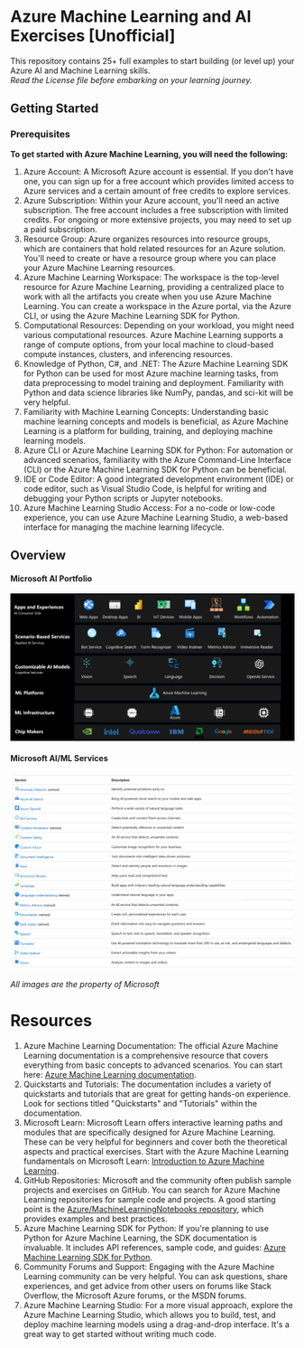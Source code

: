 # Azure Machine Learning and AI Exercises [Unofficial]
This repository contains 25+ full examples to start building (or level up) your Azure AI and Machine Learning skills. <br>
*Read the License file before embarking on your learning journey.*
## Getting Started
### Prerequisites
**To get started with Azure Machine Learning, you will need the following:**
 1. Azure Account: A Microsoft Azure account is essential. If you don't have one, you can sign up for a free account which provides limited access to Azure services and a certain amount of free credits to explore services.
 2. Azure Subscription: Within your Azure account, you'll need an active subscription. The free account includes a free subscription with limited credits. For ongoing or more extensive projects, you may need to set up a paid subscription.
 3. Resource Group: Azure organizes resources into resource groups, which are containers that hold related resources for an Azure solution. You'll need to create or have a resource group where you can place your Azure Machine Learning resources.
 4. Azure Machine Learning Workspace: The workspace is the top-level resource for Azure Machine Learning, providing a centralized place to work with all the artifacts you create when you use Azure Machine Learning. You can create a workspace in the Azure portal, via the Azure CLI, or using the Azure Machine Learning SDK for Python.
 5. Computational Resources: Depending on your workload, you might need various computational resources. Azure Machine Learning supports a range of compute options, from your local machine to cloud-based compute instances, clusters, and inferencing resources.
 6. Knowledge of Python, C#, and .NET: The Azure Machine Learning SDK for Python can be used for most Azure machine learning tasks, from data preprocessing to model training and deployment. Familiarity with Python and data science libraries like NumPy, pandas, and sci-kit will be very helpful.
 7. Familiarity with Machine Learning Concepts: Understanding basic machine learning concepts and models is beneficial, as Azure Machine Learning is a platform for building, training, and deploying machine learning models.
 8. Azure CLI or Azure Machine Learning SDK for Python: For automation or advanced scenarios, familiarity with the Azure Command-Line Interface (CLI) or the Azure Machine Learning SDK for Python can be beneficial.
 9. IDE or Code Editor: A good integrated development environment (IDE) or code editor, such as Visual Studio Code, is helpful for writing and debugging your Python scripts or Jupyter notebooks.
 10. Azure Machine Learning Studio Access: For a no-code or low-code experience, you can use Azure Machine Learning Studio, a web-based interface for managing the machine learning lifecycle.

## Overview

#### Microsoft AI Portfolio
![Microsoft AI Portfolio Overview](/documentation-images/Microsoft%20AI%20portfolio.png)

#### Microsoft AI/ML Services
![Microsoft AI Portfolio Overview](/documentation-images/MS-Capabilities.jpg)

*All images are the property of Microsoft*

# Resources
 1. Azure Machine Learning Documentation: The official Azure Machine Learning documentation is a comprehensive resource that covers everything from basic concepts to advanced scenarios. You can start here: [Azure Machine Learning documentation](https://learn.microsoft.com/en-us/azure/machine-learning/?view=azureml-api-2).
 2. Quickstarts and Tutorials: The documentation includes a variety of quickstarts and tutorials that are great for getting hands-on experience. Look for sections titled "Quickstarts" and "Tutorials" within the documentation.
 3. Microsoft Learn: Microsoft Learn offers interactive learning paths and modules that are specifically designed for Azure Machine Learning. These can be very helpful for beginners and cover both the theoretical aspects and practical exercises. Start with the Azure Machine Learning fundamentals on Microsoft Learn: [Introduction to Azure Machine Learning](https://learn.microsoft.com/en-us/training/paths/get-started-with-artificial-intelligence-on-azure/).
 4. GitHub Repositories: Microsoft and the community often publish sample projects and exercises on GitHub. You can search for Azure Machine Learning repositories for sample code and projects. A good starting point is the [Azure/MachineLearningNotebooks repository](https://github.com/Azure/MachineLearningNotebooks), which provides examples and best practices.
 5. Azure Machine Learning SDK for Python: If you're planning to use Python for Azure Machine Learning, the SDK documentation is invaluable. It includes API references, sample code, and guides: [Azure Machine Learning SDK for Python](https://learn.microsoft.com/en-us/python/api/overview/azure/ml/?view=azure-ml-py).
 6. Community Forums and Support: Engaging with the Azure Machine Learning community can be very helpful. You can ask questions, share experiences, and get advice from other users on forums like Stack Overflow, the Microsoft Azure forums, or the MSDN forums.
 7. Azure Machine Learning Studio: For a more visual approach, explore the Azure Machine Learning Studio, which allows you to build, test, and deploy machine learning models using a drag-and-drop interface. It's a great way to get started without writing much code.
